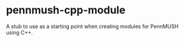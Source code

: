 # pennmush-cpp-module
A stub to use as a starting point when creating modules for PennMUSH using C++.

